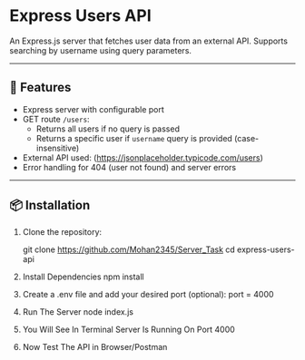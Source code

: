 # Express Users API

An Express.js server that fetches user data from an external API. Supports searching by username using query parameters.

---

## 🚀 Features

- Express server with configurable port
- GET route `/users`:
  - Returns all users if no query is passed
  - Returns a specific user if `username` query is provided (case-insensitive)
- External API used: (https://jsonplaceholder.typicode.com/users)
- Error handling for 404 (user not found) and server errors

---

## 📦 Installation

1. Clone the repository:
 
   git clone https://github.com/Mohan2345/Server_Task
   cd express-users-api

2. Install Dependencies
   npm install


3. Create a .env file and add your desired port (optional):
   port = 4000

4. Run The Server
   node index.js

5. You Will See In Terminal
   Server Is Running On Port 4000

6. Now Test The API in Browser/Postman







